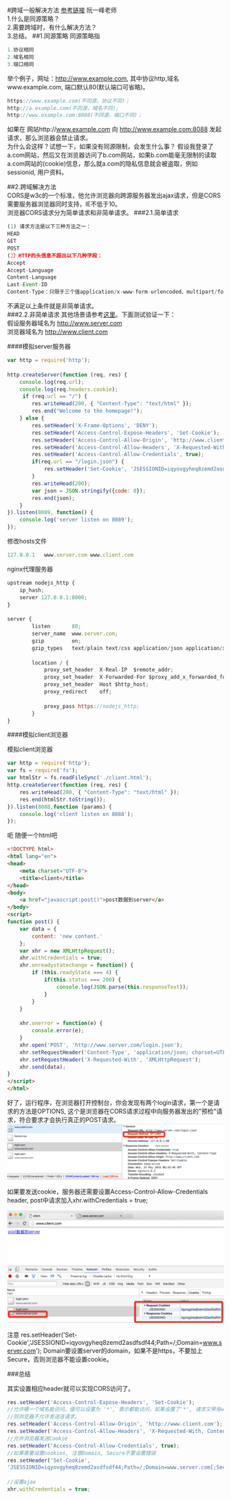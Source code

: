 #跨域一般解决方法
[参考链接](http://www.ruanyifeng.com/blog/2016/04/cors.html) 阮一峰老师    
1.什么是同源策略？  
2.需要跨域时，有什么解决方法？  
3.总结。
##1.同源策略
同源策略指

```javascript
1.协议相同
2.域名相同
3.端口相同
```  
举个例子，网址：http://www.example.com, 其中协议http,域名www.example.com, 端口默认80(默认端口可省略)。 
 
```javascript
https://www.example.com(不同源，协议不同)；
http://a.example.com(不同源，域名不同);
http://www.example.com:8088(不同源，端口不同)；
```

如果在 网站http://www.example.com 向 http://www.example.com:8088 发起请求，那么浏览器会禁止请求。  
为什么会这样？试想一下，如果没有同源限制，会发生什么事？
假设我登录了a.com网站，然后又在浏览器访问了b.com网站，如果b.com能毫无限制的读取a.com网站的(cookie)信息，那么就a.com的隐私信息就会被盗取，例如sessionid,  用户资料。  

##2.跨域解决方法  
CORS是w3c的一个标准，他允许浏览器向跨源服务器发出ajax请求，但是CORS需要服务器浏览器同时支持，IE不低于10。  
浏览器CORS请求分为简单请求和非简单请求。
###2.1.简单请求
```javascript
(1) 请求方法是以下三种方法之一：
HEAD
GET
POST
(2）HTTP的头信息不超出以下几种字段：
Accept
Accept-Language
Content-Language
Last-Event-ID
Content-Type：只限于三个值application/x-www-form-urlencoded、multipart/form-data、text/plain
``` 
不满足以上条件就是非简单请求。  
###2.2.非简单请求
其他场景请参考[这里](http://www.ruanyifeng.com/blog/2016/04/cors.html)。下面测试验证一下：  
假设服务器域名为 http://www.server.com  
浏览器域名为 http://www.client.com

####模拟server服务器  

```javascript
var http = require('http');

http.createServer(function (req, res) {
	console.log(req.url);
	console.log(req.headers.cookie);
	 if (req.url == "/") {
		res.writeHead(200, { "Content-Type": "text/html" });
		res.end("Welcome to the homepage!");
	} else {
		res.setHeader('X-Frame-Options', 'DENY');
		res.setHeader('Access-Control-Expose-Headers', 'Set-Cookie');
		res.setHeader('Access-Control-Allow-Origin', 'http://www.client.com');
		res.setHeader('Access-Control-Allow-Headers', 'X-Requested-With, Content-Type');
		res.setHeader('Access-Control-Allow-Credentials', true);
		if(req.url == "/login.json") {
			res.setHeader('Set-Cookie', 'JSESSIONID=iqyovgyheq8zemd2asdfsdf44;Path=/;Domain=www.server.com');
		}
		res.writeHead(200);
		var json = JSON.stringify({code: 0});
		res.end(json);
	}
}).listen(8089, function() {
	console.log('server listen on 8089');
});
```
修改hosts文件  

```javascript
127.0.0.1	www.server.com www.client.com
```

nginx代理服务器

```javascript
upstream nodejs_http {
    ip_hash;
    server 127.0.0.1:8000;
}

server {
        listen       80;
        server_name  www.server.com;
        gzip         on;
        gzip_types   text/plain text/css application/json application/x-javascript text/xml application/xml text/javascript;

        location / {
            proxy_set_header  X-Real-IP  $remote_addr;
            proxy_set_header  X-Forwarded-For $proxy_add_x_forwarded_for;
            proxy_set_header  Host $http_host;
            proxy_redirect    off;

            proxy_pass https://nodejs_http;
        }
}
```
####模拟client浏览器

模拟client浏览器

```javascript
var http = require('http');
var fs = require('fs');
var htmlStr = fs.readFileSync('./client.html');
http.createServer(function (req, res) {
	res.writeHead(200, { "Content-Type": "text/html" });
	res.end(htmlStr.toString());
}).listen(8088,function (params) {
	console.log('client listen on 8088');
});
```

呃 随便一个html吧

```html
<!DOCTYPE html>
<html lang="en">
<head>
    <meta charset="UTF-8">
    <title>client</title>
</head>
<body>
    <a href="javascript:post()">post数据到server</a>
</body>
<script>
function post() {
    var data = {
        content: 'new content.'
    };
    var xhr = new XMLHttpRequest();
    xhr.withCredentials = true;
    xhr.onreadystatechange = function() {
        if (this.readyState === 4) {
            if(this.status === 200) {
                console.log(JSON.parse(this.responseText));
            }
        }
    }

    xhr.onerror = function(e) {
        console.error(e);
    }
    xhr.open('POST', 'http://www.server.com/login.json');
    xhr.setRequestHeader('Content-Type', 'application/json; charset=UTF-8');
    xhr.setRequestHeader('X-Requested-With', 'XMLHttpRequest');
    xhr.send(data);
}
</script>
</html>
```

好了，运行程序，在浏览器打开控制台，你会发现有两个login请求，第一个是请求的方法是OPTIONS, 这个是浏览器在CORS请求过程中向服务器发出的"预检"请求，符合要求才会执行真正的POST请求。  
![options](./images/cros-options-request.png)

如果要发送cookie，服务器还需要设置Access-Control-Allow-Credentials header, post中请求加入xhr.withCredentials = true;

![success](./images/cros-success.png)

注意 res.setHeader('Set-Cookie','JSESSIONID=iqyovgyheq8zemd2asdfsdf44;Path=/;Domain=www.server.com');
Domain要设置server的domain，如果不是https，不要加上Secure，否则浏览器不能设置cookie。

###总结

其实设置相应header就可以实现CORS访问了。

```javascript
res.setHeader('Access-Control-Expose-Headers', 'Set-Cookie');
//允许哪一个域名能访问。值可以设置为 '*', 表示都能访问，如果设置了'*', 请求又带有withCredentials(cookie),
//则浏览器不允许发送该请求。
res.setHeader('Access-Control-Allow-Origin', 'http://www.client.com');
res.setHeader('Access-Control-Allow-Headers', 'X-Requested-With, Content-Type');
//允许浏览器发送Cookie
res.setHeader('Access-Control-Allow-Credentials', true);
//如果需要设置cookies, 注意Domain, Secure不要设置错误
res.setHeader('Set-Cookie', 
'JSESSIONID=iqyovgyheq8zemd2asdfsdf44;Path=/;Domain=www.server.com[;Secure]');

//设置ajax
xhr.withCredentials = true;
```
